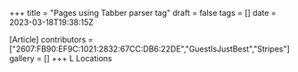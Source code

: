 +++
title = "Pages using Tabber parser tag"
draft = false
tags = []
date = 2023-03-18T19:38:15Z

[Article]
contributors = ["2607:FB90:EF9C:1021:2832:67CC:DB6:22DE","GuestIsJustBest","Stripes"]
gallery = []
+++
L
   Locations
